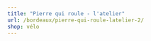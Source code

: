 ```yaml
---
title: "Pierre qui roule - l'atelier"
url: /bordeaux/pierre-qui-roule-latelier-2/
shop: vélo
---
```

